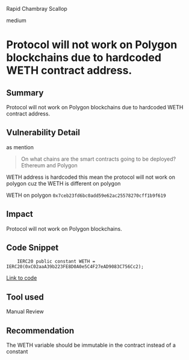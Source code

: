 Rapid Chambray Scallop

medium

# Protocol will not work on Polygon blockchains due to hardcoded WETH contract address.

## Summary
Protocol will not work on Polygon blockchains due to hardcoded WETH contract address.
## Vulnerability Detail
as mention 

> On what chains are the smart contracts going to be deployed?
> Ethereum and Polygon

WETH address is hardcoded this mean the protocol will not work on polygon cuz the WETH is different on polygon 

WETH on polygon `0x7ceb23fd6bc0add59e62ac25578270cff1b9f619`
## Impact
Protocol will not work on Polygon blockchains.
## Code Snippet
```solidity
    IERC20 public constant WETH = IERC20(0xC02aaA39b223FE8D0A0e5C4F27eAD9083C756Cc2);
```
[Link to code](https://github.com/sherlock-audit/2024-02-telcoin-platform-audit-update/blob/21920190e0772afa18e7f856a036fea3ef5b9635/telcoin-contracts/contracts/bridge/BridgeRelay.sol#L23-L24)
## Tool used

Manual Review

## Recommendation
The WETH variable should be immutable in the contract instead of a constant 

